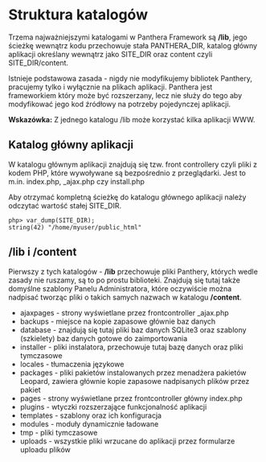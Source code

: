 Struktura katalogów
========================

Trzema najważniejszymi katalogami w Panthera Framework są **/lib**, jego ścieżkę wewnątrz kodu przechowuje stała PANTHERA_DIR, katalog główny aplikacji określany wewnątrz jako SITE_DIR oraz content czyli SITE_DIR/content.

Istnieje podstawowa zasada - nigdy nie modyfikujemy bibliotek Panthery, pracujemy tylko i wyłącznie na plikach aplikacji. Panthera jest frameworkiem który może być rozszerzany, lecz nie służy do tego aby modyfikować jego kod źródłowy na potrzeby pojedynczej aplikacji.

**Wskazówka:** Z jednego katalogu /lib może korzystać kilka aplikacji WWW.

 

## Katalog główny aplikacji

W katalogu głównym aplikacji znajdują się tzw. front controllery czyli pliki z kodem PHP, które wywoływane są bezpośrednio z przeglądarki. Jest to m.in. index.php, _ajax.php czy install.php

Aby otrzymać kompletną ścieżkę do katalogu głównego aplikacji należy odczytać wartość stałej SITE_DIR.

```
php> var_dump(SITE_DIR);
string(42) "/home/myuser/public_html"
```

## /lib i /content

Pierwszy z tych katalogów - **/lib** przechowuje pliki Panthery, których wedle zasady nie ruszamy, są to po prostu biblioteki. Znajdują się tutaj także domyślne szablony Panelu Administratora, które oczywiście można nadpisać tworząc pliki o takich samych nazwach w katalogu **/content**.


* ajaxpages - strony wyświetlane przez frontcontroller _ajax.php
* backups - miejsce na kopie zapasowe głównie baz danych
* database - znajdują się tutaj pliki baz danych SQLite3 oraz szablony (szkielety) baz danych gotowe do zaimportowania
* installer - pliki instalatora, przechowuje tutaj bazę danych oraz pliki tymczasowe
* locales - tłumaczenia językowe
* packages - pliki pakietów instalowanych przez menadżera pakietów Leopard, zawiera głównie kopie zapasowe nadpisanych plików przez pakiet
* pages - strony wyświetlane przez frontcontroller główny index.php
* plugins - wtyczki rozszerzające funkcjonalność aplikacji
* templates - szablony oraz ich konfiguracja
* modules - moduły dynamicznie ładowane
* tmp - pliki tymczasowe
* uploads - wszystkie pliki wrzucane do aplikacji przez formularze uploadu plików